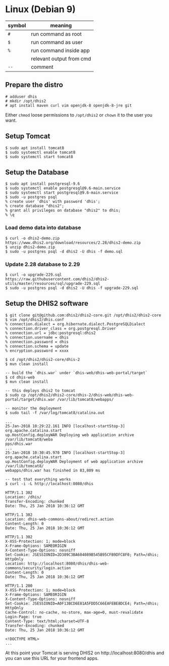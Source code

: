 # Linux (Debian 9)

| symbol | meaning |
| --- | --- |
| `#` | run command as root |
| `$` | run command as user |
| `%` | run command inside app |
| ` ` | relevant output from cmd |
| `--` | comment |

## Prepare the distro

```
# adduser dhis
# mkdir /opt/dhis2
# apt install maven curl vim openjdk-8 openjdk-8-jre git
```

Either `chmod` loose permissions to `/opt/dhis2` or `chown` it to the
user you want.

## Setup Tomcat

```
$ sudo apt install tomcat8
$ sudo systemctl enable tomcat8
$ sudo systemctl start tomcat8
```

## Setup the Database

```
$ sudo apt install postgresql-9.6
$ sudo systemctl enable postgresql@9.6-main.service
$ sudo systemctl start postgresql@9.6-main.service
$ sudo -u postgres psql
% create user 'dhis' with password 'dhis';
% create database "dhis2";
% grant all privileges on database "dhis2" to dhis;
% \q
```

### Load demo data into database

```
$ curl -o dhis2-demo.zip https://www.dhis2.org/download/resources/2.28/dhis2-demo.zip
$ unzip dhis2-demo.zip
$ sudo -u postgres psql -d dhis2 -U dhis -f demo.sql
```

### Update 2.28 database to 2.29

```
$ curl -o upgrade-229.sql https://raw.githubusercontent.com/dhis2/dhis2-utils/master/resources/sql/upgrade-229.sql
$ sudo -u postgres psql -d dhis2 -U dhis -f upgrade-229.sql
```

## Setup the DHIS2 software

```
$ git clone git@github.com:dhis2/dhis2-core.git /opt/dhis2/dhis2-core
$ vim /opt/dhis2/dhis.conf
% connection.dialect = org.hibernate.dialect.PostgreSQLDialect
% connection.driver_class = org.postgresql.Driver
% connection.url = jdbc:postgresql:dhis2
% connection.username = dhis
% connection.password = dhis
% connection.schema = update
% encryption.password = xxxx

$ cd /opt/dhis2/dhis2-core/dhis-2
$ mvn clean install

-- build the `dhis.war` under `dhis-web/dhis-web-portal/target` 
$ cd dhis-web
$ mvn clean install

-- this deploys dhis2 to tomcat 
$ sudo cp /opt/dhis2/dhis2-core/dhis-2/dhis-web/dhis-web-portal/target/dhis.war /var/lib/tomcat8/webapps/

-- monitor the deployment
$ sudo tail -f /var/log/tomcat8/catalina.out

...
25-Jan-2018 10:29:22.161 INFO [localhost-startStop-3] org.apache.catalina.start
up.HostConfig.deployWAR Deploying web application archive /var/lib/tomcat8/weba
pps/dhis.war
...
25-Jan-2018 10:30:45.970 INFO [localhost-startStop-3] org.apache.catalina.start
up.HostConfig.deployWAR Deployment of web application archive /var/lib/tomcat8/
webapps/dhis.war has finished in 83,809 ms

-- test that everything works
$ curl -i -L http://localhost:8080/dhis

HTTP/1.1 302
Location: /dhis/
Transfer-Encoding: chunked
Date: Thu, 25 Jan 2018 10:36:12 GMT

HTTP/1.1 302
Location: dhis-web-commons-about/redirect.action
Content-Length: 0
Date: Thu, 25 Jan 2018 10:36:12 GMT

HTTP/1.1 302
X-XSS-Protection: 1; mode=block
X-Frame-Options: SAMEORIGIN
X-Content-Type-Options: nosniff
Set-Cookie: JSESSIONID=2D389C3BA604089B545B95CFB9DFC8F0; Path=/dhis; HttpOnly
Location: http://localhost:8080/dhis/dhis-web-commons/security/login.action
Content-Length: 0
Date: Thu, 25 Jan 2018 10:36:12 GMT

HTTP/1.1 200
X-XSS-Protection: 1; mode=block
X-Frame-Options: SAMEORIGIN
X-Content-Type-Options: nosniff
Set-Cookie: JSESSIONID=A0F13BCD6E81A5FDD5C66EAFEBE8DCE4; Path=/dhis; HttpOnly
Cache-Control: no-cache, no-store, max-age=0, must-revalidate
Login-Page: true
Content-Type: text/html;charset=UTF-8
Transfer-Encoding: chunked
Date: Thu, 25 Jan 2018 10:36:12 GMT

<!DOCTYPE HTML>
...
```

At this point your Tomcat is serving DHIS2 on http://localhost:8080/dhis
and you can use this URL for your frontend apps.
